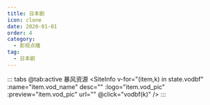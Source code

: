 ```yaml
---
title: 日本剧
icon: clone
date: 2020-01-01
order: 4
category:
  - 影视点播
tag:
  - 日本剧
---
```


<ArtPlayer :src="state.src" :config="hlsConfig(state.PlayList)" />

::: tabs
@tab:active 暴风资源
<SiteInfo v-for="(item,k) in state.vodbf" :name="item.vod_name" desc="" :logo="item.vod_pic"
:preview="item.vod_pic" url="" @click="vodbf(k)" />
:::

<script setup>
  import { vod } from 'db'
  import { hlsConfig } from 'cps/artConst'
  import { useStorage } from '@vueuse/core'
  import { onMounted, nextTick, onDeactivated } from "vue";
  const state = useStorage(
    "vod-rbj",
    {
      src:"",
      vodbf: [],
      PlayList: []
    }
  )
 
  onMounted(async () => {
    const bfzy = await vod.find({ "name": "bfzy-36" })
    state.value.vodbf = bfzy.data
    vodbfurl(0)
  });
  const vodbfurl = (key) => {
    const { vodbf } = state.value
    state.value.PlayList =vodbf[key].play_list
    state.value.src = vodbf[key].play_list[0].url
  }
</script>
